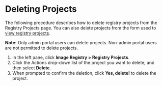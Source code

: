 # Deleting Projects

The following procedure describes how to delete registry projects from the Registry Projects page. You can also delete projects from the form used to [view registry projects](</docs/portal/image-registry/viewing-projects.md>).

**Note:** Only admin portal users can delete projects. Non-admin portal users are not permitted to delete projects.

1. In the left pane, click **Image Registry > Registry Projects**.
2. Click the Actions drop-down list of the project you want to delete, and then select **Delete**.
3. When prompted to confirm the deletion, click **Yes, delete!** to delete the project.